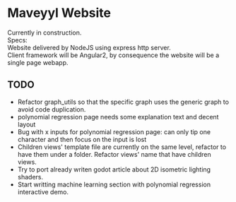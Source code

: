 # Maveyyl Website

Currently in construction.  
Specs:  
Website delivered by NodeJS using express http server.  
Client framework will be Angular2, by consequence the website will be a single page webapp.

## TODO
* Refactor graph_utils so that the specific graph uses the generic graph to avoid code duplication.
* polynomial regression page needs some explanation text and decent layout
* Bug with x inputs for polynomial regression page: can only tip one character and then focus on the input is lost
* Children views' template file are currently on the same level, refactor to have them under a folder. Refactor views' name that have children views.
* Try to port already writen godot article about 2D isometric lighting shaders.
* Start writting machine learning section with polynomial regression interactive demo.